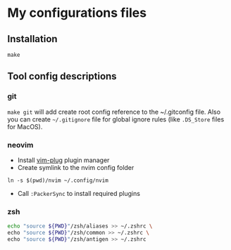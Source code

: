 # My configurations files

## Installation

```
make
```

## Tool config descriptions

### git

`make git` will add create root config reference to the ~/.gitconfig file.
Also you can create `~/.gitignore` file for global ignore rules (like `.DS_Store` files for MacOS).

### neovim

- Install [vim-plug](https://github.com/junegunn/vim-plug#neovim) plugin manager
- Create symlink to the nvim config folder
```
ln -s $(pwd)/nvim ~/.config/nvim
```

- Call `:PackerSync` to install required plugins

### zsh

```sh
echo "source ${PWD}"/zsh/aliases >> ~/.zshrc \
echo "source ${PWD}"/zsh/common >> ~/.zshrc \
echo "source ${PWD}"/zsh/antigen >> ~/.zshrc
```
